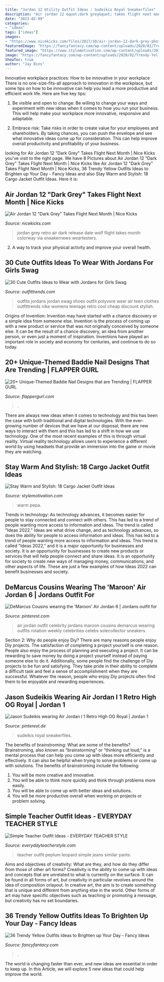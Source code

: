 ```yaml
---
title: "Jordan 12 Utility Outfit Ideas : Sudeikis Royal Sneakerfiles"
description: "Air jordan 12 &quot;dark grey&quot; takes flight next month"
date: "2023-02-09"
categories:
- "ideas"
tags: ["ideas"]
images:
- "https://www.nicekicks.com/files/2017/10/air-jordan-12-dark-grey-photos-130690-005-1.jpg"
featuredImage: "https://fancyfantacy.com/wp-content/uploads/2020/02/Trendy-Yellow-Outfits-Ideas-to-Brighten-up-Your-Day-31.jpg"
featured_image: "https://www.stylemotivation.com/wp-content/uploads/2016/01/cargo-3.jpg"
image: "https://fancyfantacy.com/wp-content/uploads/2020/02/Trendy-Yellow-Outfits-Ideas-to-Brighten-up-Your-Day-31.jpg"
ShowToc: true
author: "Jay Bins"
---
```



Innovative workplace practices: How to be innovative in your workplace
There is no one-size-fits-all approach to innovation in the workplace, but some tips on how to be innovative can help you lead a more productive and efficient work life. Here are five key tips:
1. Be visible and open to change: Be willing to change your ways and experiment with new ideas when it comes to how you run your business. This will help make your workplace more innovative, responsive and adaptable.

2. Embrace risk: Take risks in order to create value for your employees and shareholders. By taking chances, you can push the envelope and see what innovative ideas come up for consideration. This can help improve overall productivity and profitability of your business.


	

		
looking for Air Jordan 12 &quot;Dark Grey&quot; Takes Flight Next Month | Nice Kicks you've visit to the right page. We have 8 Pictures about Air Jordan 12 &quot;Dark Grey&quot; Takes Flight Next Month | Nice Kicks like Air Jordan 12 &quot;Dark Grey&quot; Takes Flight Next Month | Nice Kicks, 36 Trendy Yellow Outfits Ideas to Brighten up Your Day - Fancy Ideas and also Stay Warm and Stylish: 18 Cargo Jacket Outfit Ideas. Here it is:
		
    
## Air Jordan 12 &quot;Dark Grey&quot; Takes Flight Next Month | Nice Kicks

<img loading=lazy src="https://www.nicekicks.com/files/2017/10/air-jordan-12-dark-grey-photos-130690-005-1.jpg" onerror="this.onerror=null;this.src='https://tse4.mm.bing.net/th?id=OIP.XkmPVXPNgnwPFxLhJzqpbwHaFM&amp;pid=15.1';" alt="Air Jordan 12 &quot;Dark Grey&quot; Takes Flight Next Month | Nice Kicks">

_Source: nicekicks.com_

>jordan grey retro air dark release date wolf flight takes month colorway via sneakernews weartesters. 

	

2. A way to track your physical activity and improve your overall health.

    
## 30 Cute Outfits Ideas To Wear With Jordans For Girls Swag

<img loading=lazy src="https://www.outfittrends.com/wp-content/uploads/2015/03/polyvore-girls-jordan-outfits.jpg" onerror="this.onerror=null;this.src='https://tse4.mm.bing.net/th?id=OIP.UQCrEU1Mx33__THmz11lzgHaJx&amp;pid=15.1';" alt="30 Cute Outfits Ideas to Wear with Jordans for Girls Swag">

_Source: outfittrends.com_

>outfits jordans jordan swag shoes outfit polyvore wear air teen clothes outfittrends nike womens teenage retro cool cheap discount stylish. 

	

Origins of Invention: Invention may have started with a chance discovery or a simple idea from someone else.
Invention is the process of coming up with a new product or service that was not originally conceived by someone else. It can be the result of a chance discovery, an idea from another person, or even just a moment of inspiration. Inventions have played an important role in society and economy for centuries, and continue to do so today.

    
## 20+ Unique-Themed Baddie Nail Designs That Are Trending | FLAPPER GURL

<img loading=lazy src="https://flappergurl.com/wp-content/uploads/2021/04/161473572_2838260733129329_6613541205521525862_n-1024x1024.jpg" onerror="this.onerror=null;this.src='https://tse2.mm.bing.net/th?id=OIP.C2F8WVVh4ZJvAn0UTsIkkAHaHa&amp;pid=15.1';" alt="20+ Unique-Themed Baddie Nail Designs that are Trending | FLAPPER GURL">

_Source: flappergurl.com_

>. 

	

There are always new ideas when it comes to technology and this has been the case with both traditional and digital technologies. With the ever-growing number of devices that we have at our disposal, there are new ways to interact with them and this has led to a shift in how we use technology. One of the most recent examples of this is through virtual reality. Virtual reality technology allows users to experience a different world by using headsets that provide an immersion into the game or movie they are watching.

    
## Stay Warm And Stylish: 18 Cargo Jacket Outfit Ideas

<img loading=lazy src="https://www.stylemotivation.com/wp-content/uploads/2016/01/cargo-3.jpg" onerror="this.onerror=null;this.src='https://tse2.mm.bing.net/th?id=OIP._v6eNNcceu127YamqxyoVQHaLG&amp;pid=15.1';" alt="Stay Warm and Stylish: 18 Cargo Jacket Outfit Ideas">

_Source: stylemotivation.com_

>warm pepa. 

	

Trends in technology:
As technology advances, it becomes easier for people to stay connected and connect with others. This has led to a trend of people wanting more access to information and ideas. 
The trend is called "Ideas 2022." Ideas are what drive change, and as technology advances, so does the ability for people to access information and ideas. This has led to a trend of people wanting more access to information and ideas. 
This trend is called "Ideas 2022," and it is a major opportunity for businesses and society. It is an opportunity for businesses to create new products or services that will help people connect and share ideas. It is an opportunity for society to create new ways of managing money, communications, and other aspects of life. 
These are just a few examples of how Ideas 2022 can benefit businesses and society.

    
## DeMarcus Cousins Wearing The &#039;Maroon&#039; Air Jordan 6 | Jordans Outfit For

<img loading=lazy src="https://i.pinimg.com/originals/fb/25/6b/fb256b70a5d816a2bf614286133a3f95.jpg" onerror="this.onerror=null;this.src='https://tse1.mm.bing.net/th?id=OIP.nf6R4JQQ27OCBma4AHJalwHaIC&amp;pid=15.1';" alt="DeMarcus Cousins wearing the &#039;Maroon&#039; Air Jordan 6 | Jordans outfit for">

_Source: pinterest.com_

>air jordan outfit celebrity jordans maroon cousins demarcus wearing outfits rotation weekly celebrities celebs solecollector sneakers. 

	

Section 2: Why do people enjoy Diy?
There are many reasons people enjoy Diy projects. The satisfaction of completing a project yourself is one reason. People also enjoy the process of planning and executing a project. It can be rewarding to save money by doing a project yourself instead of paying someone else to do it. Additionally, some people find the challenge of Diy projects to be fun and satisfying. They take pride in their ability to complete a difficult task and feel a sense of accomplishment when they are successful. Whatever the reason, people who enjoy Diy projects often find them to be enjoyable and rewarding experiences.

    
## Jason Sudeikis Wearing Air Jordan I 1 Retro High OG Royal | Jordan 1

<img loading=lazy src="https://i.pinimg.com/736x/e9/1c/4a/e91c4ae020414c8f98afa2dd355d851c--jason-sudeikis-jordan-.jpg" onerror="this.onerror=null;this.src='https://tse4.mm.bing.net/th?id=OIP.ScSScqFqqDZLNL3G8-PyiQHaJ3&amp;pid=15.1';" alt="Jason Sudeikis wearing Air Jordan I 1 Retro High OG Royal | Jordan 1">

_Source: pinterest.de_

>sudeikis royal sneakerfiles. 

	

The benefits of brainstroming: What are some of the benefits?
Brainstroming, also known as “brainstorming” or “thinking out loud,” is a mental process that can help you come up with ideas more efficiently and effectively. It can also be helpful when trying to solve problems or come up with solutions. The benefits of brainstroming include the following: 
1. You will be more creative and innovative.
2. You will be able to think more quickly and think through problems more easily.
3. You will be able to come up with better ideas and solutions.
4. You will be more productive overall when working on projects or problem solving.

    
## Simple Teacher Outfit Ideas - EVERYDAY TEACHER STYLE

<img loading=lazy src="https://everydayteacherstyle.com/wp-content/uploads/2019/07/Peplum_blackjeans-1020x1360.jpg" onerror="this.onerror=null;this.src='https://tse3.mm.bing.net/th?id=OIP.nQlO13YfhPZmbPDdkihw-AHaJ4&amp;pid=15.1';" alt="Simple Teacher Outfit Ideas - EVERYDAY TEACHER STYLE">

_Source: everydayteacherstyle.com_

>teacher outfit peplum leopard simple jeans similar pants. 

	

Aims and objectives of creativity: What are they, and how do they differ from those of other art forms?
Creativity is the ability to come up with ideas and concepts that are unrelated to what is currently on the surface. It can be found in all forms of art, but creativity in particular revolves around the idea of composition orlayout. In creative art, the aim is to create something that is unique and different from anything else in the world. Other forms of art may have specific objectives such as teaching or promoting a message, but creativity has no set boundaries.

    
## 36 Trendy Yellow Outfits Ideas To Brighten Up Your Day - Fancy Ideas

<img loading=lazy src="https://fancyfantacy.com/wp-content/uploads/2020/02/Trendy-Yellow-Outfits-Ideas-to-Brighten-up-Your-Day-31.jpg" onerror="this.onerror=null;this.src='https://tse3.mm.bing.net/th?id=OIP.D4iksG-jHTlNcbKZiLIC4AHaLH&amp;pid=15.1';" alt="36 Trendy Yellow Outfits Ideas to Brighten up Your Day - Fancy Ideas">

_Source: fancyfantacy.com_

>. 

	

The world is changing faster than ever, and new ideas are essential in order to keep up. In this Article, we will explore 5 new ideas that could help improve the world.


